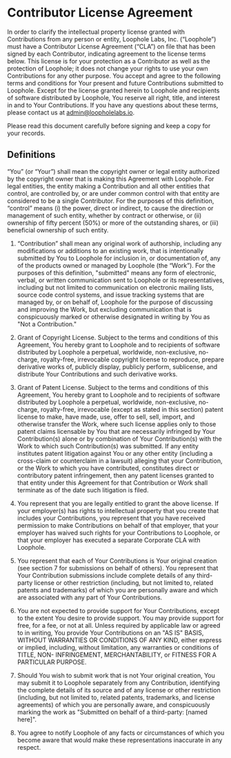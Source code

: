 # Contributor License Agreement
In order to clarify the intellectual property license granted with Contributions from any person or entity, Loophole Labs, Inc. (“Loophole”) must have a Contributor License Agreement (“CLA”) on file that has been signed by each Contributor, indicating agreement to the license terms below. This license is for your protection as a Contributor as well as the protection of Loophole; it does not change your rights to use your own Contributions for any other purpose.
You accept and agree to the following terms and conditions for Your present and future Contributions submitted to Loophole. Except for the license granted herein to Loophole and recipients of software distributed by Loophole, You reserve all right, title, and interest in and to Your Contributions.
If you have any questions about these terms, please contact us at admin@loopholelabs.io.

Please read this document carefully before signing and keep a copy for your records.

## Definitions
“You” (or “Your”) shall mean the copyright owner or legal entity authorized by the copyright owner that is making this Agreement with Loophole. For legal entities, the entity making a Contribution and all other entities that control, are controlled by, or are under common control with that entity are considered to be a single Contributor. For the purposes of this definition, “control” means (i) the power, direct or indirect, to cause the direction or management of such entity, whether by contract or otherwise, or (ii) ownership of fifty percent (50%) or more of the outstanding shares, or (iii) beneficial ownership of such entity.
1.	“Contribution” shall mean any original work of authorship, including any modifications or additions to an existing work, that is intentionally submitted by You to Loophole for inclusion in, or documentation of, any of the products owned or managed by Loophole (the “Work”). For the purposes of this definition, "submitted" means any form of electronic, verbal, or written communication sent to Loophole or its representatives, including but not limited to communication on electronic mailing lists, source code control systems, and issue tracking systems that are managed by, or on behalf of, Loophole for the purpose of discussing and improving the Work, but excluding communication that is conspicuously marked or otherwise designated in writing by You as "Not a Contribution."

2.	Grant of Copyright License. Subject to the terms and conditions of this Agreement, You hereby grant to Loophole and to recipients of software distributed by Loophole a perpetual, worldwide, non-exclusive, no-charge, royalty-free, irrevocable copyright license to reproduce, prepare derivative works of, publicly display, publicly perform, sublicense, and distribute Your Contributions and such derivative works.

3.	Grant of Patent License. Subject to the terms and conditions of this Agreement, You hereby grant to Loophole and to recipients of software distributed by Loophole a perpetual, worldwide, non-exclusive, no-charge, royalty-free, irrevocable (except as stated in this section) patent license to make, have made, use, offer to sell, sell, import, and otherwise transfer the Work, where such license applies only to those patent claims licensable by You that are necessarily infringed by Your Contribution(s) alone or by combination of Your Contribution(s) with the Work to which such Contribution(s) was submitted. If any entity institutes patent litigation against You or any other entity (including a cross-claim or counterclaim in a lawsuit) alleging that your Contribution, or the Work to which you have contributed, constitutes direct or contributory patent infringement, then any patent licenses granted to that entity under this Agreement for that Contribution or Work shall terminate as of the date such litigation is filed.

4.	You represent that you are legally entitled to grant the above license. If your employer(s) has rights to intellectual property that you create that includes your Contributions, you represent that you have received permission to make Contributions on behalf of that employer, that your employer has waived such rights for your Contributions to Loophole, or that your employer has executed a separate Corporate CLA with Loophole.

5.	You represent that each of Your Contributions is Your original creation (see section 7 for submissions on behalf of others). You represent that Your Contribution submissions include complete details of any third-party license or other restriction (including, but not limited to, related patents and trademarks) of which you are personally aware and which are associated with any part of Your Contributions.

6.	You are not expected to provide support for Your Contributions, except to the extent You desire to provide support. You may provide support for free, for a fee, or not at all. Unless required by applicable law or agreed to in writing, You provide Your Contributions on an "AS IS" BASIS, WITHOUT WARRANTIES OR CONDITIONS OF ANY KIND, either express or implied, including, without limitation, any warranties or conditions of TITLE, NON- INFRINGEMENT, MERCHANTABILITY, or FITNESS FOR A PARTICULAR PURPOSE.

7.	Should You wish to submit work that is not Your original creation, You may submit it to Loophole separately from any Contribution, identifying the complete details of its source and of any license or other restriction (including, but not limited to, related patents, trademarks, and license agreements) of which you are personally aware, and conspicuously marking the work as "Submitted on behalf of a third-party: [named here]".

8.	You agree to notify Loophole of any facts or circumstances of which you become aware that would make these representations inaccurate in any respect.